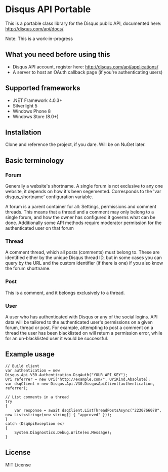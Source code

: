 # Disqus API Portable

This is a portable class library for the Disqus public API, documented here: http://disqus.com/api/docs/

Note: This is a work-in-progress

## What you need before using this

- Disqus API account, register here: http://disqus.com/api/applications/
- A server to host an OAuth callback page (if you're authenticating users)

## Supported frameworks

- .NET Framework 4.0.3+
- Silverlight 5
- Windows Phone 8
- Windows Store (8.0+)

## Installation

Clone and reference the project, if you dare. Will be on NuGet later.

## Basic terminology

### Forum
Generally a website's shortname. A single forum is not exclusive to any one website, it depends on how it's been segemented. Corresponds to the 'var disqus_shortname' configuration variable.

A forum is a parent container for all: Settings, permissions and comment threads. This means that a thread and a comment may only belong to a single forum, and how the owner has configured it governs what can be done. Additionally some API methods require moderator permission for the authenticated user on that forum

### Thread
A comment thread, which all posts (comments) must belong to. These are identified either by the unique Disqus thread ID, but in some cases you can query by the URL and the custom identifier (if there is one) if you also know the forum shortname.

### Post
This is a comment, and it belongs exclusively to a thread.

### User
A user who has authenticated with Disqus or any of the social logins. API data will be tailored to the authenticated user's permissions on a given forum, thread or post. For example, attempting to post a comment on a thread the user has been blacklisted on will return a permission error, while for an un-blacklisted user it would be successful.

## Example usage

    // Build client
    var authentication = new Disqus.Api.V30.Authentication.DsqAuth("YOUR_API_KEY");
    Uri referrer = new Uri("http://example.com/", UriKind.Absolute);
    var dsqClient = new Disqus.Api.V30.DisqusApiClient(authentication, referrer);
    
    // List comments in a thread
    try
    {
        var response = await dsqClient.ListThreadPostsAsync("2230766078", new List<string>(new string[] { "approved" }));
    }
    catch (DsqApiException ex)
    {
        System.Diagnostics.Debug.Write(ex.Message);
    }

## License

MIT License
